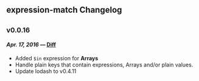 ## expression-match Changelog

## <sub>v0.0.16</sub>
#### _Apr. 17, 2016_ — [Diff](https://github.com/inquisive/expression-match/compare/0.0.15...0.0.16) 

 * Added `$in` expression for **Arrays**  
 * Handle plain keys that contain expressions, Arrays and/or plain values. 
 * Update lodash to v0.4.11 
 
